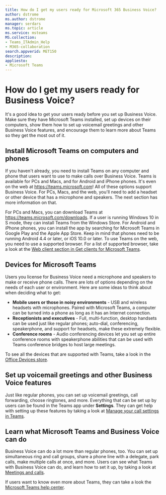 ```yaml
---
title: How do I get my users ready for Microsoft 365 Business Voice?
author: dstrome 
ms.author: dstrome
manager: serdars
ms.topic: article
ms.service: msteams
MS.collection: 
- Teams_ITAdmin_Help
- M365-collaboration
search.appverid: MET150
description: 
appliesto: 
- Microsoft Teams
---
```


# How do I get my users ready for Business Voice?

It's a good idea to get your users ready before you set up Business Voice. Make sure they have Microsoft Teams installed, set up devices on their computers, show them how to set up voicemail greetings and other Business Voice features, and encourage them to learn more about Teams so they get the most out of it.

## Install Microsoft Teams on computers and phones

If you haven't already, you need to install Teams on any computer and phone that users want to use to make calls over Business Voice. Teams is available for PCs and Macs, and for Android and iPhone phones. It's even on the web at https://teams.microsoft.com! All of these options support Business Voice. For PCs, Macs, and the web, you'll need to add a headset or other device that has a microphone and speakers. The next section has more information on that.

For PCs and Macs, you can download Teams at https://teams.microsoft.com/downloads. If a user is running Windows 10 in S mode, they can install Teams from the Windows Store.
For Android and iPhone phones, you can install the app by searching for Microsoft Teams in Google Play and the Apple App Store. Keep in mind that phones need to be running Android 4.4 or later, or iOS 10.0 or later.
To use Teams on the web, you need to use a supported browser. For a list of supported browser, take a look at the [Web client section in Get clients for Microsoft Teams](../../get-clients.md#web-client).

## Devices for Microsoft Teams

Users you license for Business Voice need a microphone and speakers to make or receive phone calls. There are lots of options depending on the needs of each user or environment. Here are some ideas to think about when deciding what to get:

* **Mobile users or those in noisy environments** - USB and wireless headsets with microphones. Paired with Microsoft Teams, a computer can be turned into a phone as long as it has an Internet connection.
* **Receptionists and executives** - Full, multi-function, desktop handsets can be used just like regular phones; auto-dial, conferencing, speakerphone, and support for headsets, make these extremely flexible.
* **Conference rooms** - Audio conferencing devices let you set up entire conference rooms with speakerphone abilities that can be used with Teams conference bridges to host large meetings.

To see all the devices that are supported with Teams, take a look in the [Office Devices store](https://products.office.com/microsoft-teams/across-devices/devices).

## Set up voicemail greetings and other Business Voice features

Just like regular phones, you can set up voicemail greetings, call forwarding, choose ringtones, and more. Everything that can be set up by users can be found in the Teams app under **Settings**. They can get help with setting up these features by taking a look at [Manage your call settings in Teams](https://support.office.com/article/manage-your-call-settings-in-teams-456cb611-3477-496f-b31a-6ab752a7595f).

## Learn what Microsoft Teams and Business Voice can do

Business Voice can do a lot more than regular phones, too. You can set up simultaneous ring and call groups, share a phone line with a delegate, park calls, make multiple calls at once, and more. Users can see what Teams with Business Voice can do, and learn how to set it up, by taking a look at [Meetings and calls](https://support.office.com/article/meetings-and-calls-d92432d5-dd0f-4d17-8f69-06096b6b48a8?ui=en-US&rs=en-US&ad=US#ID0EAABAAA=Calls).

If users want to know even more about Teams, they can take a look the [Microsoft Teams help center](https://support.office.com/teams).

